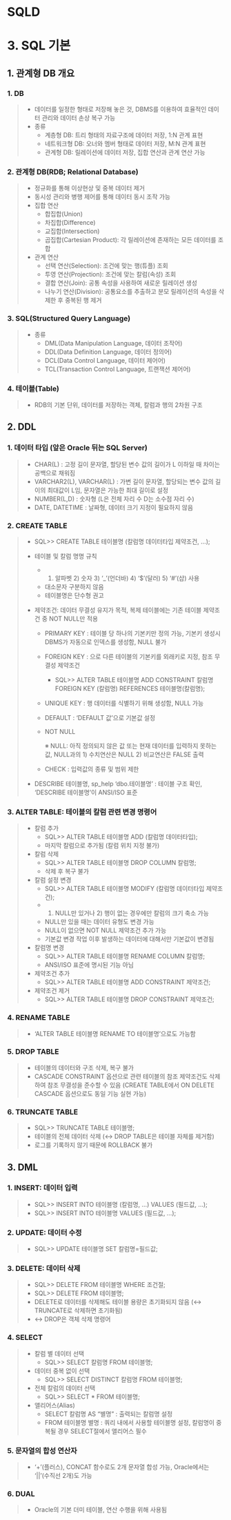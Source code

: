 # SQLD

# 3. **SQL** 기본

## 1. 관계형 DB 개요

### 1. DB

> - 데이터를 일정한 형태로 저장해 놓은 것, DBMS를 이용하여 효율적인 데이터 관리와 데이터 손상 복구 가능
> - 종류
>   - 계층형 DB: 트리 형태의 자료구조에 데이터 저장, 1:N 관계 표현
>   - 네트워크형 DB: 오너와 멤버 형태로 데이터 저장, M:N 관계 표현
>   - 관계형 DB: 릴레이션에 데이터 저장, 집합 연산과 관계 연산 가능

### 2. 관계형 DB(RDB; Relational Database)

> - 정규화를 통해 이상현상 및 중복 데이터 제거
> - 동시성 관리와 병행 제어를 통해 데이터 동시 조작 가능
> - 집합 연산
>   - 합집합(Union)
>   - 차집합(Difference)
>   - 교집합(Intersection)
>   - 곱집합(Cartesian Product): 각 릴레이션에 존재하는 모든 데이터를 조합
> - 관계 연산
>   - 선택 연산(Selection): 조건에 맞는 행(튜플) 조회
>   - 투영 연산(Projection): 조건에 맞는 칼럼(속성) 조회
>   - 결합 연산(Join): 공통 속성을 사용하여 새로운 릴레이션 생성
>   - 나누기 연산(Division): 공통요소를 추출하고 분모 릴레이션의 속성을 삭제한 후 중복된 행 제거

### 3. SQL(Structured Query Language)

> - 종류
>   - DML(Data Manipulation Language, 데이터 조작어)
>   - DDL(Data Definition Language, 데이터 정의어)
>   - DCL(Data Control Language, 데이터 제어어)
>   - TCL(Transaction Control Language, 트랜잭션 제어어)

### 4. 테이블(Table)

> - RDB의 기본 단위, 데이터를 저장하는 객체, 칼럼과 행의 2차원 구조

## 2. DDL

### 1. 데이터 타입 (앞은 Oracle 뒤는 SQL Server)

> - CHAR(L) : 고정 길이 문자열, 할당된 변수 값의 길이가 L 이하일 때 차이는 공백으로 채워짐
> - VARCHAR2(L), VARCHAR(L) : 가변 길이 문자열, 할당되는 변수 값의 길이의 최대값이 L임, 문자열은 가능한 최대 길이로 설정
> - NUMBER(L,D) : 숫자형 (L은 전체 자리 수 D는 소수점 자리 수)
> - DATE, DATETIME : 날짜형, 데이터 크기 지정이 필요하지 않음

### 2. CREATE TABLE

> - SQL>> CREATE TABLE 테이블명 (칼럼명 데이터타입 제약조건, …);
>
> - 테이블 및 칼럼 명명 규칙
>
>   - 1) 알파벳 2) 숫자 3) ‘_’(언더바) 4) ‘$’(달러) 5) ‘#’(샵) 사용
>   - 대소문자 구분하지 않음
>   - 테이블명은 단수형 권고
>
> - 제약조건: 데이터 무결성 유지가 목적, 복제 테이블에는 기존 테이블 제약조건 중 NOT NULL만 적용
>
>   - PRIMARY KEY : 테이블 당 하나의 기본키만 정의 가능, 기본키 생성시 DBMS가 자동으로 인덱스를 생성함, NULL 불가
>
>   - FOREIGN KEY : 으로 다른 테이블의 기본키를 외래키로 지정, 참조 무결성 제약조건
>
>     - SQL>> ALTER TABLE 테이블명 ADD CONSTRAINT 칼럼명 FOREIGN KEY (칼럼명) REFERENCES 테이블명(칼럼명);
>
>   - UNIQUE KEY : 행 데이터를 식별하기 위해 생성함, NULL 가능
>
>   - DEFAULT : ‘DEFAULT 값’으로 기본값 설정
>
>   - NOT NULL
>
>     ※ NULL: 아직 정의되지 않은 값 또는 현재 데이터를 입력하지 못하는 값, NULL과의 1) 수치연산은 NULL 2) 비교연산은 FALSE 출력
>
>   - CHECK : 입력값의 종류 및 범위 제한
>
> - DESCRIBE 테이블명, sp_help ‘dbo.테이블명’ : 테이블 구조 확인, ‘DESCRIBE 테이블명’이 ANSI/ISO 표준

### 3. ALTER TABLE: 테이블의 칼럼 관련 변경 명령어

> - 칼럼 추가
>   - SQL>> ALTER TABLE 테이블명 ADD (칼럼명 데이터타입);
>   - 마지막 칼럼으로 추가됨 (칼럼 위치 지정 불가)
> - 칼럼 삭제
>   - SQL>> ALTER TABLE 테이블명 DROP COLUMN 칼럼명;
>   - 삭제 후 복구 불가
> - 칼럼 설정 변경
>   - SQL>> ALTER TABLE 테이블명 MODIFY (칼럼명 데이터타입 제약조건);
>   - 1) NULL만 있거나 2) 행이 없는 경우에만 칼럼의 크기 축소 가능
>   - NULL만 있을 때는 데이터 유형도 변경 가능
>   - NULL이 없으면 NOT NULL 제약조건 추가 가능
>   - 기본값 변경 작업 이후 발생하는 데이터에 대해서만 기본값이 변경됨
> - 칼럼명 변경
>   - SQL>> ALTER TABLE 테이블명 RENAME COLUMN 칼럼명;
>   - ANSI/ISO 표준에 명시된 기능 아님
> - 제약조건 추가
>   - SQL>> ALTER TABLE 테이블명 ADD CONSTRAINT 제약조건;
> - 제약조건 제거
>   - SQL>> ALTER TABLE 테이블명 DROP CONSTRAINT 제약조건;

### 4. RENAME TABLE

> - ‘ALTER TABLE 테이블명 RENAME TO 테이블명’으로도 가능함

### 5. DROP TABLE

> - 테이블의 데이터와 구조 삭제, 복구 불가
> - CASCADE CONSTRAINT 옵션으로 관련 테이블의 참조 제약조건도 삭제하여 참조 무결성을 준수할 수 있음 (CREATE TABLE에서 ON DELETE CASCADE 옵션으로도 동일 기능 실현 가능)

### 6. TRUNCATE TABLE

> - SQL>> TRUNCATE TABLE 테이블명;
> - 테이블의 전체 데이터 삭제 (↔ DROP TABLE은 테이블 자체를 제거함)
> - 로그를 기록하지 않기 때문에 ROLLBACK 불가

## 3. DML

### 1. INSERT: 데이터 입력

> - SQL>> INSERT INTO 테이블명 (칼럼명, …) VALUES (필드값, …);
> - SQL>> INSERT INTO 테이블명 VALUES (필드값, …);

### 2. UPDATE: 데이터 수정

> - SQL>> UPDATE 테이블명 SET 칼럼명=필드값;

### 3. DELETE: 데이터 삭제

> - SQL>> DELETE FROM 테이블명 WHERE 조건절;
> - SQL>> DELETE FROM 테이블명;
> - DELETE로 데이터를 삭제해도 테이블 용량은 초기화되지 않음 (↔ TRUNCATE로 삭제하면 초기화됨)
> - ↔ DROP은 객체 삭제 명령어

### 4. SELECT

> - 칼럼 별 데이터 선택
>   - SQL>> SELECT 칼럼명 FROM 테이블명;
> - 데이터 중복 없이 선택
>   - SQL>> SELECT DISTINCT 칼럼명 FROM 테이블명;
> - 전체 칼럼의 데이터 선택
>   - SQL>> SELECT * FROM 테이블명;
> - 앨리어스(Alias)
>   - SELECT 칼럼명 AS “별명” : 출력되는 칼럼명 설정
>   -  FROM 테이블명 별명 : 쿼리 내에서 사용할 테이블명 설정, 칼럼명이 중복될 경우 SELECT절에서 앨리어스 필수

### 5. 문자열의 합성 연산자

> - ‘+’(플러스), CONCAT 함수로도 2개 문자열 합성 가능, Oracle에서는 ‘||’(수직선 2개)도 가능

### 6. DUAL 

> - Oracle의 기본 더미 테이블, 연산 수행을 위해 사용됨


